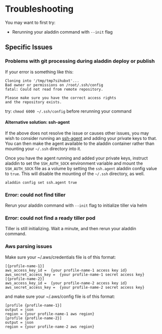 # Troubleshooting
You may want to first try:
- Rerunning your aladdin command with `--init` flag
## Specific Issues
### Problems with git processing during aladdin deploy or publish
If your error is something like this:
```
Cloning into '/tmp/tmp7sihubxt'...
Bad owner or permissions on /root/.ssh/config
fatal: Could not read from remote repository.

Please make sure you have the correct access rights
and the repository exists.
```
try: `chmod 6000 ~/.ssh/config` before rerunning your command

#### Alternative solution: ssh-agent
If the above does not resolve the issue or causes other issues, you may wish to consider running an [ssh-agent](https://www.ssh.com/academy/ssh/agent) and adding your private keys to that. You can then make the agent available to the aladdin container rather than mounting your `~/.ssh` directory into it.

Once you have the agent running and added your private keys, instruct aladdin to set the `SSH_AUTH_SOCK` environment variable and mount the `SSH_AUTH_SOCK` file as a volume by setting the `ssh.agent` aladdin config value to `true`. This will disable the mounting of the `~/.ssh` directory, as well.

```
aladdin config set ssh.agent true
```

### Error: could not find tiller
Rerun your aladdin command with `--init` flag to initialize tiller via helm
### Error: could not find a ready tiller pod
Tiller is still initializing. Wait a minute, and then rerun your aladdin command.
### Aws parsing issues
Make sure your ~/.aws/credentials file is of this format:
```
[{profile-name-1}]
aws_access_key_id =  {your profile-name-1 access key id}
aws_secret_access_key =  {your profile-name-1 secret access key}
[{profile-name-2}]
aws_access_key_id =  {your profile-name-2 access key id}
aws_secret_access_key =  {your profile-name-2 secret access key}
```
and make sure your ~/.aws/config file is of this format:
```
[profile {profile-name-1}]
output = json
region = {your profile-name-1 aws region}
[profile {profile-name-2}]
output = json
region = {your profile-name-2 aws region}
```
